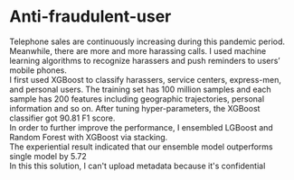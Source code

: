 # Anti-fraudulent-user
  Telephone sales are continuously increasing during this pandemic period. Meanwhile, there are more and more harassing calls. I used machine learning algorithms to recognize harassers and push reminders to users’ mobile phones.<br>
  I first used XGBoost to classify harassers, service centers, express-men, and personal users. The training set has 100 million samples and each sample has 200 features including geographic trajectories, personal information and so on. After tuning hyper-parameters, the XGBoost classifier got 90.81 F1 score.<br>
  In order to further improve the performance, I ensembled LGBoost and Random Forest with XGBoost via stacking.<br>
  The experiential result indicated that our ensemble model outperforms single model by 5.72<br>
  In this this solution, I can't upload metadata because it's confidential<br>
